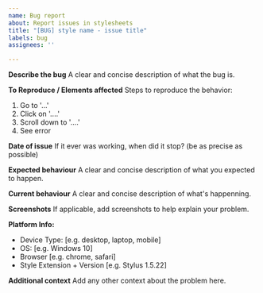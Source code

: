 ```yaml
---
name: Bug report
about: Report issues in stylesheets
title: "[BUG] style name - issue title"
labels: bug
assignees: ''

---
```


<!-- Make sure you filled in the title correctly too! -->

**Describe the bug**
A clear and concise description of what the bug is.

**To Reproduce / Elements affected**
Steps to reproduce the behavior:
1. Go to '...'
2. Click on '....'
3. Scroll down to '....'
4. See error

**Date of issue**
If it ever was working, when did it stop? (be as precise as possible)

**Expected behaviour**
A clear and concise description of what you expected to happen.

**Current behaviour**
A clear and concise description of what's happenning.

**Screenshots**
If applicable, add screenshots to help explain your problem.

**Platform Info:**
 - Device Type: [e.g. desktop, laptop, mobile]
 - OS: [e.g. Windows 10]
 - Browser [e.g. chrome, safari]
 - Style Extension + Version [e.g. Stylus 1.5.22]

**Additional context**
Add any other context about the problem here.
